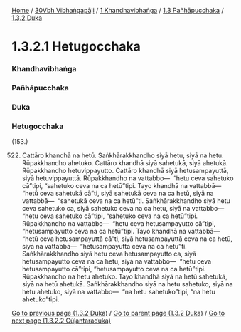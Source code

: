 
[Home](/) / [30Vbh Vibhaṅgapāḷi](../../../../30Vbh.md) / [1 Khandhavibhaṅga](../../../1.md) / [1.3 Pañhāpucchaka](../../1.3.md) / [1.3.2 Duka](../1.3.2.md)

# 1.3.2.1 Hetugocchaka

### Khandhavibhaṅga

### Pañhāpucchaka

### Duka

### Hetugocchaka

(153.)

522. Cattāro khandhā na hetū. Saṅkhārakkhandho siyā hetu, siyā na hetu. Rūpakkhandho ahetuko. Cattāro khandhā siyā sahetukā, siyā ahetukā. Rūpakkhandho hetuvippayutto. Cattāro khandhā siyā hetusampayuttā, siyā hetuvippayuttā. Rūpakkhandho na vattabbo—  “hetu ceva sahetuko cā”tipi, “sahetuko ceva na ca hetū”tipi. Tayo khandhā na vattabbā—  “hetū ceva sahetukā cā”ti, siyā sahetukā ceva na ca hetū, siyā na vattabbā—  “sahetukā ceva na ca hetū”ti. Saṅkhārakkhandho siyā hetu ceva sahetuko ca, siyā sahetuko ceva na ca hetu, siyā na vattabbo—  “hetu ceva sahetuko cā”tipi, “sahetuko ceva na ca hetū”tipi. Rūpakkhandho na vattabbo—  “hetu ceva hetusampayutto cā”tipi, “hetusampayutto ceva na ca hetū”tipi. Tayo khandhā na vattabbā—  “hetū ceva hetusampayuttā cā”ti, siyā hetusampayuttā ceva na ca hetū, siyā na vattabbā—  “hetusampayuttā ceva na ca hetū”ti. Saṅkhārakkhandho siyā hetu ceva hetusampayutto ca, siyā hetusampayutto ceva na ca hetu, siyā na vattabbo—  “hetu ceva hetusampayutto cā”tipi, “hetusampayutto ceva na ca hetū”tipi. Rūpakkhandho na hetu ahetuko. Tayo khandhā siyā na hetū sahetukā, siyā na hetū ahetukā. Saṅkhārakkhandho siyā na hetu sahetuko, siyā na hetu ahetuko, siyā na vattabbo—  “na hetu sahetuko”tipi, “na hetu ahetuko”tipi.

[Go to previous page (1.3.2 Duka)](../1.3.2.md) / [Go to parent page (1.3.2 Duka)](../1.3.2.md) / [Go to next page (1.3.2.2 Cūḷantaraduka)](1.3.2.2.md)


